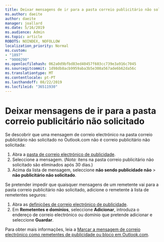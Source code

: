 ```yaml
---
title: Deixar mensagens de ir para a pasta correio publicitário não solicitado na Outlook.com
ms.author: daeite
author: daeite
manager: joallard
ms.date: 5/16/2019
ms.audience: Admin
ms.topic: article
ROBOTS: NOINDEX, NOFOLLOW
localization_priority: Normal
ms.custom:
- "1897"
- "9000290"
ms.openlocfilehash: 062a0d9bfbd83ed40457f603cc739e3a916c7045
ms.sourcegitcommit: 1d98db8acb9959aba3b5e308a567ade6b62da56c
ms.translationtype: MT
ms.contentlocale: pt-PT
ms.lasthandoff: 08/22/2019
ms.locfileid: "36511930"
---
```

# <a name="stop-messages-from-going-to-your-junk-email-folder"></a>Deixar mensagens de ir para a pasta correio publicitário não solicitado

Se descobrir que uma mensagem de correio electrónico na pasta correio publicitário não solicitado no Outlook.com não é correio publicitário não solicitada:

1. Abra a [pasta de correio electrónico de publicidade](https://outlook.live.com/mail/junkemail).
1. Seleccione a mensagem. (*Nota:* itens na pasta correio publicitário não solicitado são eliminados após 30 dias.)
1. Acima da lista de mensagem, seleccione **não sendo publicidade não** > **não publicitário não solicitado**.

Se pretender impedir que quaisquer mensagens de um remetente vai para a pasta correio publicitário não solicitado, adicione o remetente à lista de remetentes seguros:

1. Abra as [definições de correio electrónico de publicidade](https://go.microsoft.com/fwlink/?linkid=2035804).
1. Em **Remetentes e domínios**, seleccione **Adicionar**, introduza o endereço de correio electrónico ou domínio que pretende adicionar e seleccione **Guardar**.

Para obter mais informações, leia a [Marcar a mensagem de correio electrónico como remetentes de publicidade ou bloco em Outlook.com](https://support.office.com/article/a3ece97b-82f8-4a5e-9ac3-e92fa6427ae4?wt.mc_id=Office_Outlook_com_Alchemy).
